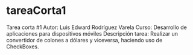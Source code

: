 # tareaCorta1
Tarea corta #1
Autor: Luis Edward Rodríguez Varela
Curso: Desarrollo de aplicaciones para dispositivos móviles
Descripción tarea: Realizar un convertidor de colones a dólares y viceversa, haciendo uso de CheckBoxes.